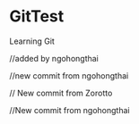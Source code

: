 # GitTest
Learning Git

//added by ngohongthai

//new commit from ngohongthai

// New commit from Zorotto


//New commit from ngohongthai
